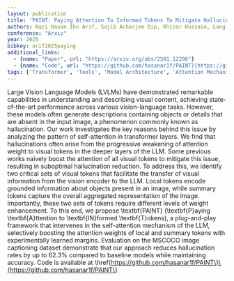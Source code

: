 ```yaml
---
layout: publication
title: 'PAINT: Paying Attention To Informed Tokens To Mitigate Hallucination In Large Vision-language Model'
authors: Kazi Hasan Ibn Arif, Sajib Acharjee Dip, Khizar Hussain, Lang Zhang, Chris Thomas
conference: "Arxiv"
year: 2025
bibkey: arif2025paying
additional_links:
  - {name: "Paper", url: "https://arxiv.org/abs/2501.12206"}
  - {name: "Code", url: "https://github.com/hasanar1f/PAINT}{https://github.com/hasanar1f/PAINT"}
tags: ['Transformer', 'Tools', 'Model Architecture', 'Attention Mechanism', 'Has Code', 'Pretraining Methods', 'Multimodal Models']
---
```

Large Vision Language Models (LVLMs) have demonstrated remarkable
capabilities in understanding and describing visual content, achieving
state-of-the-art performance across various vision-language tasks. However,
these models often generate descriptions containing objects or details that are
absent in the input image, a phenomenon commonly known as hallucination. Our
work investigates the key reasons behind this issue by analyzing the pattern of
self-attention in transformer layers. We find that hallucinations often arise
from the progressive weakening of attention weight to visual tokens in the
deeper layers of the LLM. Some previous works naively boost the attention of
all visual tokens to mitigate this issue, resulting in suboptimal hallucination
reduction. To address this, we identify two critical sets of visual tokens that
facilitate the transfer of visual information from the vision encoder to the
LLM. Local tokens encode grounded information about objects present in an
image, while summary tokens capture the overall aggregated representation of
the image. Importantly, these two sets of tokens require different levels of
weight enhancement. To this end, we propose \textbf\{PAINT\} (\textbf\{P\}aying
\textbf\{A\}ttention to \textbf\{IN\}formed \textbf\{T\}okens), a plug-and-play
framework that intervenes in the self-attention mechanism of the LLM,
selectively boosting the attention weights of local and summary tokens with
experimentally learned margins. Evaluation on the MSCOCO image captioning
dataset demonstrate that our approach reduces hallucination rates by up to
62.3% compared to baseline models while maintaining accuracy. Code is
available at
\href\{https://github.com/hasanar1f/PAINT\}\{https://github.com/hasanar1f/PAINT\}
